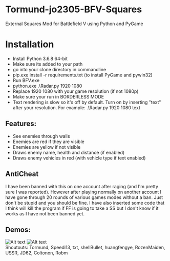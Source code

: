 # Tormund-jo2305-BFV-Squares
External Squares Mod for Battlefield V using Python and PyGame

# Installation
  - Install Python 3.6.8 64-bit
  - Make sure its added to your path
  - go into your clone directory in commandline
  - pip.exe install -r requirements.txt (to install PyGame and pywin32)
  - Run BFV.exe
  - python.exe .\Radar.py 1920 1080
  - Replace 1920 1080 with your game resolution (if not 1080p)
  - Make sure your run in BORDERLESS MODE
  - Text rendering is slow so it's off by default. Turn on by inserting "text" after your resolution. 
For example: .\Radar.py 1920 1080 text

## Features:
  - See enemies through walls
  - Enemies are red if they are visible
  - Enemies are yellow if not visible
  - Draws enemy name, health and distance (if enabled)
  - Draws enemy vehicles in red (with vehicle type if text enabled)
   
  
  ## AntiCheat
  I have been banned with this on one account after raging (and I'm pretty sure I was reported). However after playing normally on another account I have gone through 20 rounds of various games modes without a ban. Just don't be stupid and you should be fine. I have also inserted some code that I think will kill the program if FF is going to take a SS but I don't know if it works as I have not been banned yet.
  
  ## Demos:
  
  ![Alt text](/demo/squares_text.png?raw=true "Squares with text")
  ![Alt text](/demo/squares_notext.png?raw=true "Squares with no text")  
  Shoutouts: Tormund, Speedi13, txt, shellBullet, huangfengye, RozenMaiden, USSR, JD62, Coltonon, Robm
